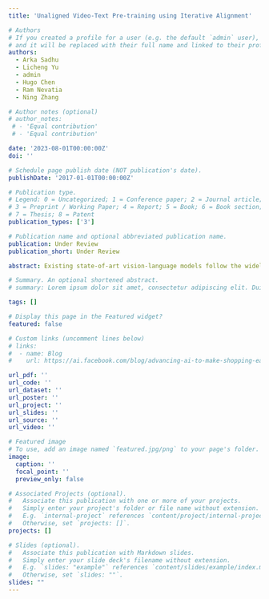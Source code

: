 ```yaml
---
title: 'Unaligned Video-Text Pre-training using Iterative Alignment'

# Authors
# If you created a profile for a user (e.g. the default `admin` user), write the username (folder name) here
# and it will be replaced with their full name and linked to their profile.
authors:
  - Arka Sadhu
  - Licheng Yu
  - admin
  - Hugo Chen
  - Ram Nevatia
  - Ning Zhang

# Author notes (optional)
# author_notes:
 # - 'Equal contribution'
 # - 'Equal contribution'

date: '2023-08-01T00:00:00Z'
doi: ''

# Schedule page publish date (NOT publication's date).
publishDate: '2017-01-01T00:00:00Z'

# Publication type.
# Legend: 0 = Uncategorized; 1 = Conference paper; 2 = Journal article;
# 3 = Preprint / Working Paper; 4 = Report; 5 = Book; 6 = Book section;
# 7 = Thesis; 8 = Patent
publication_types: ['3']

# Publication name and optional abbreviated publication name.
publication: Under Review
publication_short: Under Review

abstract: Existing state-of-art vision-language models follow the widely-used recipe of pre-training on a large corpus of image-text pairs followed by fine-tuning on one or more downstream tasks. Similar methods have also been shown to be successful in video-language tasks. However, such pre-training schemes are inherently restricted by the availability of large-volume of high-quality paired video captions, often only found in particular video domains such as stock footage or instructional videos. To address this limitation, we explore utilizing unaligned vision and text corpora with two distinct advantages: (i) access to orders of magnitude more unaligned data (ii) such unaligned data can be obtained for diverse domains. We show that our proposed iterative alignment method to perform alignment between vision and language modalities in the pre-training step can significantly improve downstream task performance compared to no pre-training setup. Experiments on multiple diverse video-language benchmarks validate the effectiveness of our approach.

# Summary. An optional shortened abstract.
# summary: Lorem ipsum dolor sit amet, consectetur adipiscing elit. Duis posuere tellus ac convallis placerat. Proin tincidunt magna sed ex sollicitudin condimentum.

tags: []

# Display this page in the Featured widget?
featured: false

# Custom links (uncomment lines below)
# links:
#  - name: Blog
#    url: https://ai.facebook.com/blog/advancing-ai-to-make-shopping-easier-for-everyone/

url_pdf: ''
url_code: ''
url_dataset: ''
url_poster: ''
url_project: ''
url_slides: ''
url_source: ''
url_video: ''

# Featured image
# To use, add an image named `featured.jpg/png` to your page's folder.
image:
  caption: ''
  focal_point: ''
  preview_only: false

# Associated Projects (optional).
#   Associate this publication with one or more of your projects.
#   Simply enter your project's folder or file name without extension.
#   E.g. `internal-project` references `content/project/internal-project/index.md`.
#   Otherwise, set `projects: []`.
projects: []

# Slides (optional).
#   Associate this publication with Markdown slides.
#   Simply enter your slide deck's filename without extension.
#   E.g. `slides: "example"` references `content/slides/example/index.md`.
#   Otherwise, set `slides: ""`.
slides: ""
---
```

